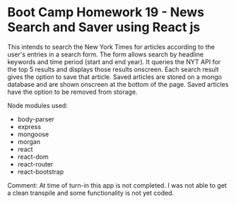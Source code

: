 # Boot Camp Homework 19 - News Search and Saver using React js

This intends to search the New York Times for articles according to the user's entries in a search form.  The form allows search by headline keywords and time period (start and end year).  It queries the NYT API for the top 5 results and displays those results onscreen.  Each search result gives the option to save that article.  Saved articles are stored on a mongo database and are shown onscreen at the bottom of the page.  Saved articles have the option to be removed from storage.  

Node modules used:
- body-parser
- express
- mongoose
- morgan
- react
- react-dom
- react-router
- react-bootstrap

Comment: At time of turn-in this app is not completed.  I was not able to get a clean transpile and some functionality is not yet coded.
